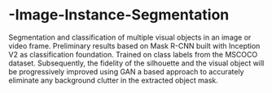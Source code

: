 # -Image-Instance-Segmentation
Segmentation and classification of multiple visual objects in an image or video frame. Preliminary results based on Mask R-CNN built with Inception V2 as classification foundation. Trained on class labels from the MSCOCO dataset. Subsequently, the fidelity of the silhouette and the visual object will be progressively improved using GAN a based approach to accurately eliminate any background clutter in the extracted object mask.
